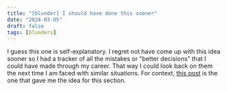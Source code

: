 ```yaml
---
title: "[blunder] I should have done this sooner"
date: "2024-03-05"
draft: false
tags: [blunders]
---
```

I guess this one is self-explanatory. I regret not have come up with this idea sooner so I had a tracker of all the mistakes or "better decisions" that I could have made through my career. That way I could look back on them the next time I am faced with similar situations. For context, [this post](https://cep.dev/posts/every-infrastructure-decision-i-endorse-or-regret-after-4-years-running-infrastructure-at-a-startup/) is the one that gave me the idea for this section.

